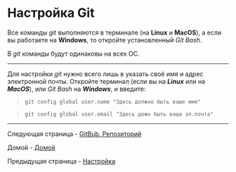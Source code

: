 # Настройка Git

Все команды *git* выполняются в терминале (на **Linux** и **MacOS**), а если вы работаете на **Windows**, то откройте установленный *Git Bash*. 

В *git* команды будут одинаковы на всех ОС.

---

Для настройки *git* нужно всего лишь в указать своё имя и адрес электронной почты.
Откройте терминал (если вы на ***Linux*** или на ***MacOS***), или *Git Bash* на ***Windows***, и введите: 

> `git config ­­global user.name "Здесь должно быть ваше имя"`

> `git config ­­global user.email "Здесь дожн быть ваша эл.почта"`

---

Cледующая страница - [GitBub. Репозиторий](repo4.md)

Домой - [Домой](Glavnyy.md)

Предыдущая страница - [Настройка](Nastr3.md)
